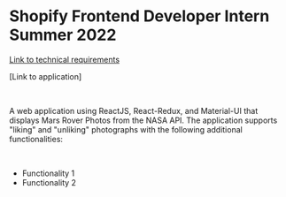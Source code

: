 # Shopify Frontend Developer Intern Summer 2022

[Link to technical requirements](https://docs.google.com/document/d/1ICu8X_DHYePf6wIA4cJuTM-fLy0atd5eNjKCfkXC3hw/edit#heading=h.cny9umcsnqqn)

[Link to application]

<br />

A web application using ReactJS, React-Redux, and Material-UI that displays Mars Rover Photos from the NASA API. The application supports "liking" and "unliking" photographs with the following additional functionalities:

<br />

- Functionality 1
- Functionality 2
